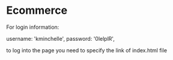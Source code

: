 # Ecommerce

For login information:

username: 'kminchelle',
password: '0lelplR',

to log into the page you need to specify the link of index.html file 
